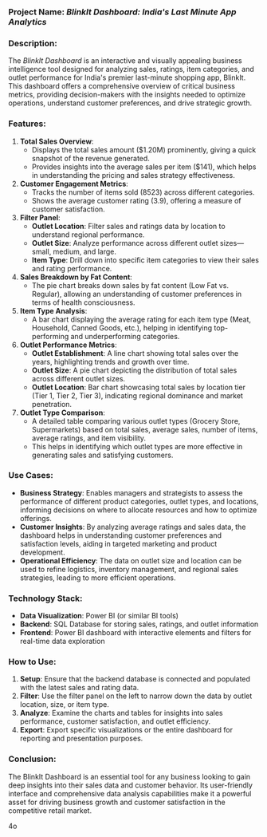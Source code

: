 ### Project Name: _BlinkIt Dashboard: India's Last Minute App Analytics_

### Description:

The _BlinkIt Dashboard_ is an interactive and visually appealing business intelligence tool designed for analyzing sales, ratings, item categories, and outlet performance for India's premier last-minute shopping app, BlinkIt. This dashboard offers a comprehensive overview of critical business metrics, providing decision-makers with the insights needed to optimize operations, understand customer preferences, and drive strategic growth.

### Features:

1.  **Total Sales Overview**:
    -   Displays the total sales amount ($1.20M) prominently, giving a quick snapshot of the revenue generated.
    -   Provides insights into the average sales per item ($141), which helps in understanding the pricing and sales strategy effectiveness.
2.  **Customer Engagement Metrics**:
    -   Tracks the number of items sold (8523) across different categories.
    -   Shows the average customer rating (3.9), offering a measure of customer satisfaction.
3.  **Filter Panel**:
    -   **Outlet Location**: Filter sales and ratings data by location to understand regional performance.
    -   **Outlet Size**: Analyze performance across different outlet sizes—small, medium, and large.
    -   **Item Type**: Drill down into specific item categories to view their sales and rating performance.
4.  **Sales Breakdown by Fat Content**:
    -   The pie chart breaks down sales by fat content (Low Fat vs. Regular), allowing an understanding of customer preferences in terms of health consciousness.
5.  **Item Type Analysis**:
    -   A bar chart displaying the average rating for each item type (Meat, Household, Canned Goods, etc.), helping in identifying top-performing and underperforming categories.
6.  **Outlet Performance Metrics**:
    -   **Outlet Establishment**: A line chart showing total sales over the years, highlighting trends and growth over time.
    -   **Outlet Size**: A pie chart depicting the distribution of total sales across different outlet sizes.
    -   **Outlet Location**: Bar chart showcasing total sales by location tier (Tier 1, Tier 2, Tier 3), indicating regional dominance and market penetration.
7.  **Outlet Type Comparison**:
    -   A detailed table comparing various outlet types (Grocery Store, Supermarkets) based on total sales, average sales, number of items, average ratings, and item visibility.
    -   This helps in identifying which outlet types are more effective in generating sales and satisfying customers.

### Use Cases:

-   **Business Strategy**: Enables managers and strategists to assess the performance of different product categories, outlet types, and locations, informing decisions on where to allocate resources and how to optimize offerings.
-   **Customer Insights**: By analyzing average ratings and sales data, the dashboard helps in understanding customer preferences and satisfaction levels, aiding in targeted marketing and product development.
-   **Operational Efficiency**: The data on outlet size and location can be used to refine logistics, inventory management, and regional sales strategies, leading to more efficient operations.

### Technology Stack:

-   **Data Visualization**: Power BI (or similar BI tools)
-   **Backend**: SQL Database for storing sales, ratings, and outlet information
-   **Frontend**: Power BI dashboard with interactive elements and filters for real-time data exploration

### How to Use:

1.  **Setup**: Ensure that the backend database is connected and populated with the latest sales and rating data.
2.  **Filter**: Use the filter panel on the left to narrow down the data by outlet location, size, or item type.
3.  **Analyze**: Examine the charts and tables for insights into sales performance, customer satisfaction, and outlet efficiency.
4.  **Export**: Export specific visualizations or the entire dashboard for reporting and presentation purposes.

### Conclusion:

The BlinkIt Dashboard is an essential tool for any business looking to gain deep insights into their sales data and customer behavior. Its user-friendly interface and comprehensive data analysis capabilities make it a powerful asset for driving business growth and customer satisfaction in the competitive retail market.

4o
